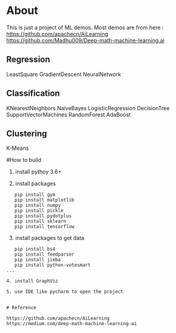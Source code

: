 # About
This is just a project of ML demos. Most demos are from here :
https://github.com/apachecn/AiLearning
https://github.com/Madhu009/Deep-math-machine-learning.ai

## Regression
LeastSquare
GradientDescent
NeuralNetwork

## Classification
KNearestNeighbors
NaiveBayes
LogisticRegression
DecisionTree
SupportVectorMachines
RandomForest
AdaBoost

## Clustering
K-Means


#How to build

1. install pythoy 3.6+

2. install packages

 ```shell
    pip install gym
    pip install matplotlib
    pip install numpy
    pip install pickle
    pip install pydotplus
    pip install sklearn
    pip install tensorflow

```

3. install packages to get data

 ```shell
    pip install bs4
    pip install feedparser
    pip install jieba
    pip install python-votesmart
 ...

4. install GraphViz

5. use IDE like pycharm to open the project


# Reference

https://github.com/apachecn/AiLearning
https://medium.com/deep-math-machine-learning-ai

